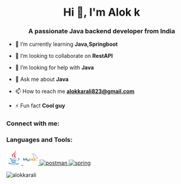 <h1 align="center">Hi 👋, I'm Alok k</h1>
<h3 align="center">A passionate Java backend developer from India</h3>

- 🌱 I’m currently learning **Java,Springboot**

- 👯 I’m looking to collaborate on **RestAPI**

- 🤝 I’m looking for help with **Java**

- 💬 Ask me about **Java**

- 📫 How to reach me **alokkarali823@gmail.com**

- ⚡ Fun fact **Cool guy**

<h3 align="left">Connect with me:</h3>
<p align="left">
</p>

<h3 align="left">Languages and Tools:</h3>
<p align="left"> <a href="https://www.java.com" target="_blank" rel="noreferrer"> <img src="https://raw.githubusercontent.com/devicons/devicon/master/icons/java/java-original.svg" alt="java" width="40" height="40"/> </a> <a href="https://www.mysql.com/" target="_blank" rel="noreferrer"> <img src="https://raw.githubusercontent.com/devicons/devicon/master/icons/mysql/mysql-original-wordmark.svg" alt="mysql" width="40" height="40"/> </a> <a href="https://postman.com" target="_blank" rel="noreferrer"> <img src="https://www.vectorlogo.zone/logos/getpostman/getpostman-icon.svg" alt="postman" width="40" height="40"/> </a> <a href="https://spring.io/" target="_blank" rel="noreferrer"> <img src="https://www.vectorlogo.zone/logos/springio/springio-icon.svg" alt="spring" width="40" height="40"/> </a> </p>

<p><img align="center" src="https://github-readme-stats.vercel.app/api/top-langs?username=alokkarali&show_icons=true&locale=en&layout=compact" alt="alokkarali" /></p>

